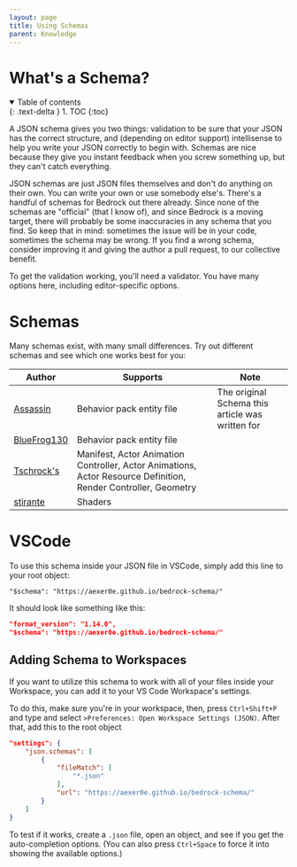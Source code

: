 ```yaml
---
layout: page
title: Using Schemas
parent: Knowledge
---
```


# What's a Schema?

<details id="toc" open markdown="block">
  <summary>
    Table of contents
  </summary>
  {: .text-delta }
1. TOC
{:toc}
</details>

A JSON schema gives you two things: validation to be sure that your JSON has the correct structure, and (depending on editor support) intellisense to help you write your JSON correctly to begin with. Schemas are nice because they give you instant feedback when you screw something up, but they can't catch everything.

JSON schemas are just JSON files themselves and don't do anything on their own. You can write your own or use somebody else's. There's a handful of schemas for Bedrock out there already. Since none of the schemas are "official" (that I know of), and since Bedrock is a moving target, there will probably be some inaccuracies in any schema that you find. So keep that in mind: sometimes the issue will be in your code, sometimes the schema may be wrong. If you find a wrong schema, consider improving it and giving the author a pull request, to our collective benefit.

To get the validation working, you'll need a validator. You have many options here, including editor-specific options.
# Schemas

Many schemas exist, with many small differences. Try out different schemas and see which one works best for you:

| Author                                                                  | Supports                                                                                                       | Note                                             |
|-------------------------------------------------------------------------|----------------------------------------------------------------------------------------------------------------|--------------------------------------------------|
| [Assassin](https://github.com/aexer0e/bedrock-schema)                   | Behavior pack entity file                                                                                      | The original Schema this article was written for |
| [BlueFrog130](https://github.com/BlueFrog130/minecraft-addon-schemas/) | Behavior pack entity file                                                                                      |                                                  |
| [Tschrock's](https://github.com/bedrock-studio/bedrock-json-schemas/)   | Manifest, Actor Animation Controller, Actor Animations, Actor Resource Definition, Render Controller, Geometry |                                                  |
| [stirante](https://github.com/stirante/bedrock-shader-schema/)          | Shaders                                                                                                        |                                                  |

# VSCode

To use this schema inside your JSON file in VSCode, simply add this line to your root object:

`"$schema": "https://aexer0e.github.io/bedrock-schema/"`

It should look like something like this:
```json
"format_version": "1.14.0",
"$schema": "https://aexer0e.github.io/bedrock-schema/"
```

## Adding Schema to Workspaces

If you want to utilize this schema to work with all of your files inside your Workspace, you can add it to your VS Code Workspace's settings.

To do this, make sure you're in your workspace, then, press `Ctrl+Shift+P` and type and select `>Preferences: Open Workspace Settings (JSON)`. After that, add this to the root object
```json
"settings": {
	"json.schemas": [
		{
			"fileMatch": [
				"*.json"
			],
			"url": "https://aexer0e.github.io/bedrock-schema/"
		}
	]
}
```

To test if it works, create a `.json` file, open an object, and see if you get the auto-completion options. (You can also press `Ctrl+Space` to force it into showing the available options.)
